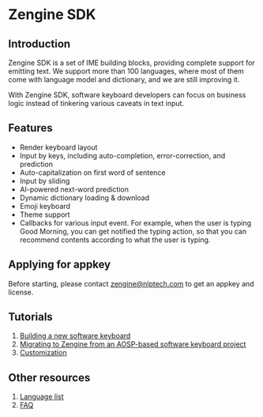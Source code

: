 # Zengine SDK

## Introduction
Zengine SDK is a set of IME building blocks, providing complete support for emitting text. We support more than 100 languages, where most of them come with language model and dictionary, and we are still improving it.

With Zengine SDK, software keyboard developers can focus on business logic instead of tinkering various caveats in text input.


## Features
* Render keyboard layout
* Input by keys, including auto-completion, error-correction, and prediction
* Auto-capitalization on first word of sentence
* Input by sliding
* AI-powered next-word prediction
* Dynamic dictionary loading & download
* Emoji keyboard
* Theme support
* Callbacks for various input event. For example, when the user is typing Good Morning, you can get notified the typing action, so that you can recommend contents according to what the user is typing. 

## Applying for appkey
Before starting, please contact zengine@nlptech.com to get an appkey and license.

## Tutorials
1. [Building a new software keyboard](https://github.com/NlptechProduct/Android-Keyboard/blob/master/Build%20a%20New%20Virtual%20Keyboard%20Project.md)
2. [Migrating to Zengine from an AOSP-based software keyboard project](https://github.com/NlptechProduct/Android-Keyboard/blob/master/Migration%20Guide.md)
3. [Customization](https://github.com/NlptechProduct/Zengine/blob/master/Customized%20Keyboard%20Features.md)

## Other resources
1. [Language list](https://github.com/NlptechProduct/Android-Keyboard/blob/master/Language%20List.md)
2. [FAQ](https://github.com/NlptechProduct/Zengine/blob/master/FAQ.md)
